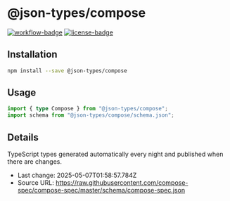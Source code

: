 # @json-types/compose

[![workflow-badge]](https://github.com/swordev/json-types/actions/workflows/ci.yaml) [![license-badge]](https://github.com/swordev/json-types#license)

[workflow-badge]: https://img.shields.io/github/actions/workflow/status/swordev/json-types/ci.yaml?branch=main
[license-badge]: https://img.shields.io/github/license/swordev/json-types

## Installation

```sh
npm install --save @json-types/compose
```

## Usage

```ts
import { type Compose } from "@json-types/compose";
import schema from "@json-types/compose/schema.json";
```

## Details

TypeScript types generated automatically every night and published when there are changes.

- Last change: 2025-05-07T01:58:57.784Z
- Source URL: https://raw.githubusercontent.com/compose-spec/compose-spec/master/schema/compose-spec.json
